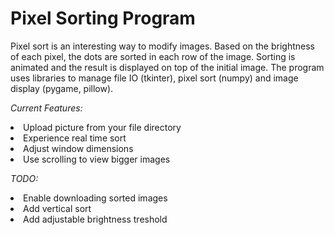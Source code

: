 <h1>Pixel Sorting Program</h1>

Pixel sort is an interesting way to modify images. Based on the brightness of each pixel, the dots are sorted in each row of the image. Sorting is animated and the result is displayed on top of the initial image.
The program uses libraries to manage file IO (tkinter), pixel sort (numpy) and image display (pygame, pillow).

*Current Features:*
<li>Upload picture from your file directory</li>
<li>Experience real time sort</li>
<li>Adjust window dimensions</li>
<li>Use scrolling to view bigger images</li>


*TODO:*
<li>Enable downloading sorted images</li>
<li>Add vertical sort</li>
<li>Add adjustable brightness treshold</li>
